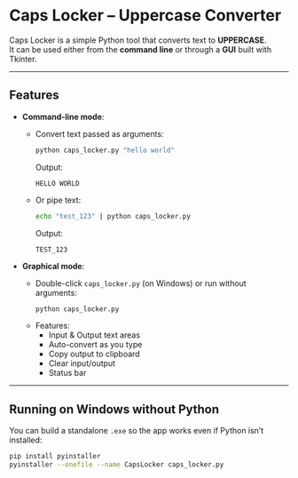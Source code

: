 # Caps Locker – Uppercase Converter

Caps Locker is a simple Python tool that converts text to **UPPERCASE**.  
It can be used either from the **command line** or through a **GUI** built with Tkinter.

---

## Features
- **Command-line mode**:
  - Convert text passed as arguments:
    ```bash
    python caps_locker.py "hello world"
    ```
    Output:
    ```
    HELLO WORLD
    ```
  - Or pipe text:
    ```bash
    echo "test_123" | python caps_locker.py
    ```
    Output:
    ```
    TEST_123
    ```

- **Graphical mode**:
  - Double-click `caps_locker.py` (on Windows) or run without arguments:
    ```bash
    python caps_locker.py
    ```
  - Features:
    - Input & Output text areas
    - Auto-convert as you type
    - Copy output to clipboard
    - Clear input/output
    - Status bar

---

## Running on Windows without Python
You can build a standalone `.exe` so the app works even if Python isn’t installed:

```bash
pip install pyinstaller
pyinstaller --onefile --name CapsLocker caps_locker.py
